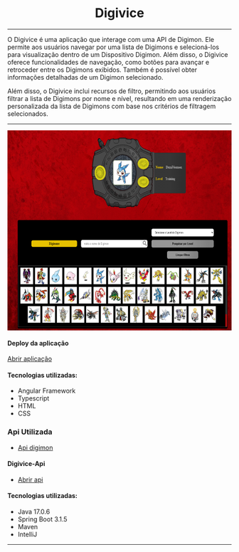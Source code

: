 <h1 align="center"> Digivice </h1>

<hr>

<p> O Digivice é uma aplicação que interage com uma API de Digimon. Ele permite aos usuários navegar por uma lista de Digimons e selecioná-los para visualização dentro de um Dispositivo Digimon. Além disso, o Digivice oferece funcionalidades de navegação, como botões para avançar e retroceder entre os Digimons exibidos. Também é possível obter informações detalhadas de um Digimon selecionado.

Além disso, o Digivice inclui recursos de filtro, permitindo aos usuários filtrar a lista de Digimons por nome e nível, resultando em uma renderização personalizada da lista de Digimons com base nos critérios de filtragem selecionados.</p>

<hr>

<div style="display:flex;justify-content:center;"><img src="./src/assets/Digivice.png" style="width: 700px; height: 450px"/></div>

#### Deploy da aplicação

<a href="https://digivice-six.vercel.app/">Abrir aplicação</a>

#### Tecnologias utilizadas:
 - Angular Framework
 - Typescript
 - HTML
 - CSS

### Api Utilizada

- <a href="https://digimon-api.vercel.app/">Api digimon</a>

#### Digivice-Api

- <a href="https://github.com/cesarrafaeljunior/digivice_api">Abrir api</a>

#### Tecnologias utilizadas:
 - Java 17.0.6
 - Spring Boot 3.1.5
 - Maven
 - IntelliJ

<hr>

